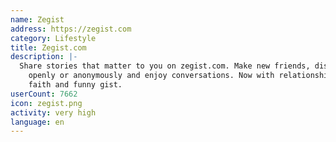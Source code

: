 ```yaml
---
name: Zegist
address: https://zegist.com
category: Lifestyle
title: Zegist.com
description: |-
  Share stories that matter to you on zegist.com. Make new friends, discuss your opinions
    openly or anonymously and enjoy conversations. Now with relationships, news, health,
    faith and funny gist.
userCount: 7662
icon: zegist.png
activity: very high
language: en
---
```

